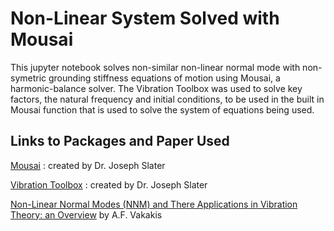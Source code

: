 # Non-Linear System Solved with Mousai
This jupyter notebook solves non-similar non-linear normal mode with non-symetric grounding stiffness equations of motion using Mousai, a harmonic-balance solver. The Vibration Toolbox was used to solve key factors, the natural frequency and initial conditions, to be used in the built in Mousai function that is used to solve the system of equations being used. 


## Links to Packages and Paper Used
[Mousai](https://github.com/josephcslater/mousai.git) : created by Dr. Joseph Slater

[Vibration Toolbox]( https://github.com/vibrationtoolbox/vibration_toolbox.git) : created by Dr. Joseph Slater
  
[Non-Linear Normal Modes (NNM) and There Applications in Vibration Theory: an Overview]( https://www.archives-ouvertes.fr/hal-01354037/document) by A.F. Vakakis

